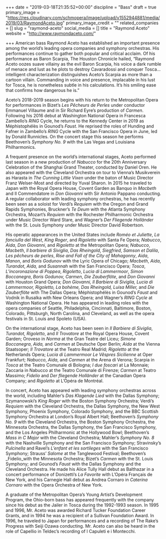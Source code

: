 +++
date = "2019-03-18T21:35:52+00:00"
discipline = "Bass"
draft = true
primary_image = "https://res.cloudinary.com/schmopera/image/upload/v1552944881/media/2019/03/RaymondAceto.jpg"
primary_image_credit = ""
related_companies = []
slug = "raymond-aceto"
social_media = []
title = "Raymond Aceto"
website = "http://www.raymondaceto.com/"

+++
American bass Raymond Aceto has established an important presence among the world’s leading opera companies and symphony orchestras. His performances continue to gather both popular and critical acclaim. Of his performance as Baron Scarpia, The Houston Chronicle hailed, “Raymond Aceto oozes suave villainy as the evil Baron Scarpia, his voice a dark rumble of menace and lust as he plots to destroy Cavaradossi and conquer Tosca…intelligent characterization distinguishes Aceto’s Scarpia as more than a cartoon villain. Commanding in voice and presence, implacable in his lust for Tosca, he is nonetheless subtle in his calculations. It’s his smiling ease that confirms how dangerous he is.”

Aceto’s 2018-2019 season begins with his return to the Metropolitan Opera for performances in Bizet’s _Les Pêcheurs de Perles_ under conductor Emmanuel Villaume and in Sir Richard Eyre’s production of _Carmen_. Following his 2016 debut at Washington National Opera in Francesca Zambello’s _RING_ Cycle, he returns to the Kennedy Center in 2019 as Méphistophélès in Gounod’s _Faust_. He reprised the roles of Hunding and Fafner in Zambello’s _RING_ Cycle with the San Francisco Opera in June, led by Donald Runnicles. On the concert stage this season he performs Beethoven’s _Symphony No. 9_ with the Las Vegas and Louisiana Philharmonics.

A frequent presence on the world’s international stages, Aceto performed last season in a new production of _Nabucco_ for the 20th Anniversary Celebration of the Shanghai Grand Theater, conducted by Daniel Oren. He also appeared with the Cleveland Orchestra on tour to Vienna’s Musikverein as Harasta in _The Cunning Little Vixen_ under the baton of Music Director Franz Welser-Most and directed by Yuval Sharon. In 2015 he traveled to Japan with the Royal Opera House, Covent Garden as Banquo in _Macbeth_ and Il Commendatore in _Don Giovanni_ with Sir Antonio Pappano conducting. A regular collaborator with leading symphony orchestras, he has recently been seen as a soloist for Verdi’s _Requiem_ with the Oregon and Grand Rapids Symphonies, Bruckner’s _Te Deum_ with the Atlanta Symphony Orchestra, Mozart’s _Requiem_ with the Rochester Philharmonic Orchestra under Music Director Ward Stare, and Wagner’s _Der Fliegende Holländer_ with the St. Louis Symphony under Music Director David Robertson.

His operatic appearances in the United States include _Roméo et Juliette_, _La fanciulla del West_, _King Roger_, and _Rigoletto_ with Santa Fe Opera; _Nabucco_, _Aida_, _Don Giovanni_, and _Rigoletto_ at the Metropolitan Opera; _Nabucco_, _Macbeth_, _Il barbiere di Siviglia_, _Das Rheingold_, _Siegfried_, _Samson et Dalila_, _Les pêcheurs de perles_, _Rise and Fall of the City of Mahagonny_, _Aida_, _Manon_, and _Boris Godunov_ with the Lyric Opera of Chicago; _Macbeth_, _Aida_, _Turandot_, _Aida,_ and _Susannah_ with the San Francisco Opera; _Tosca_, _L’incoronazione di Poppea_, _Rigoletto_, _Lucia di Lammermoor_, _Simon Boccanegra_, _Boris Godunov,_ _Carmen_, _Die Zauberflöte_, and _Don Giovanni_ with Houston Grand Opera; _Don Giovanni, Il Barbiere di Siviglia, Lucia di Lammermoor, Rigoletto, La bohème, Das Rheingold, Luisa Miller,_ and _Die Zauberflöte_ with The Dallas Opera; Méphistophélès in Gounod’s _Faust_ and Vodnik in Rusalka with New Orleans Opera; and Wagner’s _RING Cycle_ at Washington National Opera. He has appeared in leading roles with the opera companies of Seattle, Philadelphia, Cincinnati, Baltimore, Boston, Colorado, Pittsburgh, North Carolina, and Cleveland, as well as the opera festivals in St. Louis and Spoleto (USA).

On the international stage, Aceto has been seen in _Il Barbiere di Siviglia_, _Turandot, Rigoletto_, and _Il Trovatore_ at the Royal Opera House, Covent Garden; Oroveso in _Norma_ at the Gran Teatre del Liceu; _Simone Boccanegra_, _Aida,_ and _Carmen_ at Deutsche Oper Berlin; _Aida_ at the Vienna Staatsoper; _Il Trovatore_ at the Teatro Real Madrid; _Rigoletto_ at the Netherlands Opera; _Lucia di Lammermoor_ _Le Vêspres Sicilienne_ at Oper Frankfurt; _Nabucco_, _Aida_, and _Carmen_ at the Arena di Verona; Scarpia in _Tosca_ at the Teatro Comunale di Bologna; _I due foscari_ at La Monnaie; Zaccaria in Nabucco at the Teatro Comunale di Firenze; _Carmen_ at Teatro Massimo; _Fidelio_ and _Der fliegende Holländer_ at the Canadian Opera Company; and _Rigoletto_ at L’Opéra de Montréal.

In concert, Aceto has appeared with leading symphony orchestras across the world, including Mahler’s _Das Klagende Lied_ with the Dallas Symphony; Szymanowski’s _King Roger_ with the Boston Symphony Orchestra; Verdi’s _Requiem_ with the Cleveland Orchestra, the Dallas Symphony, the New West Symphony, Phoenix Symphony, Colorado Symphony, and the BBC Scottish Symphony Orchestra at London’s Royal Albert Hall; Beethoven’s _Symphony No. 9_ with the Cleveland Orchestra, the Boston Symphony Orchestra, the Minnesota Orchestra, the Dallas Symphony, the San Francisco Symphony, and the Los Angeles Philharmonic at the Hollywood Bowl; Beethoven’s _Mass in C Major_ with the Cleveland Orchestra; Mahler’s _Symphony No. 8_ with the Nashville Symphony and the San Francisco Symphony; Stravinsky’s _Pulcinella_ and Ravel’s _L’enfant et les sortileges_ with the San Francisco Symphony; Strauss’ _Salome_ at the Tanglewood Festival; Beethoven’s _Fidelio_with the Minnesota Orchestra; Bizet’s _Carmen_ with the St. Louis Symphony; and Gounod’s _Faust_ with the Dallas Symphony and the Cleveland Orchestra. He made his Alice Tully Hall debut as Balthazar in a concert performance of Donizetti’s _La Favorite_ with L’Opéra Français de New York, and his Carnegie Hall debut as Andrea Cornaro in _Caterina Cornaro_ with the Opera Orchestra of New York.

A graduate of the Metropolitan Opera’s Young Artist’s Development Program, the Ohio-born bass has appeared frequently with the company since his debut as the Jailer in Tosca during the 1992-1993 season. In 1995 and 1996, Mr. Aceto was awarded Richard Tucker Foundation Career Grants, and in 1994 he was a recipient of a Sullivan Foundation Award. In 1996, he traveled to Japan for performances and a recording of The Rake’s Progress with Seiji Ozawa conducting. Mr. Aceto can also be heard in the role of Capellio in Teldec’s recording of I Capuleti e i Montecchi.
